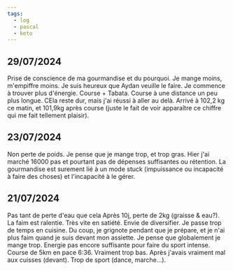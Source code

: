 ```yaml
---
tags:
  - log
  - pascal
  - keto
---
```

## 29/07/2024
Prise de conscience de ma gourmandise et du pourquoi. Je mange moins, m'empiffre moins.
Je suis heureux que Aydan veuille le faire.
Je commence à trouver plus d'énergie. Course + Tabata. Course à une distance un peu plus longue. CEla reste dur, mais j'ai réussi à aller au delà. 
Arrivé à 102,2 kg ce matin, et 101,9kg après course (juste le fait de voir apparaître ce chiffre qui me fait tellement plaisir).

## 23/07/2024
Non perte de poids. Je pense que je mange trop, et trop gras.
Hier j'ai marché 16000 pas et pourtant pas de dépenses suffisantes ou rétention.
La gourmandise est surement lié à un mode stuck (impuissance ou incapacité à faire des choses) et l'incapacité à le gérer.

## 21/07/2024
Pas tant de perte d'eau que cela
Après 10j, perte de 2kg (graisse & eau?).
La faim est ralentie. Très vite en satiété.
Envie de diversifier.
Je passe trop de temps en cuisine.
Du coup, je grignote pendant que je prépare, et je n'ai plus faim quand je suis devant mon assiette.
Je pense que globalement je mange trop.
Energie pas encore suffisante pour faire du sport intense. Course de 5km en pace 6:36. Vraiment trop bas. Après j'avais vraiment mal aux cuisses (devant).
Trop de sport (dance, marche...).


